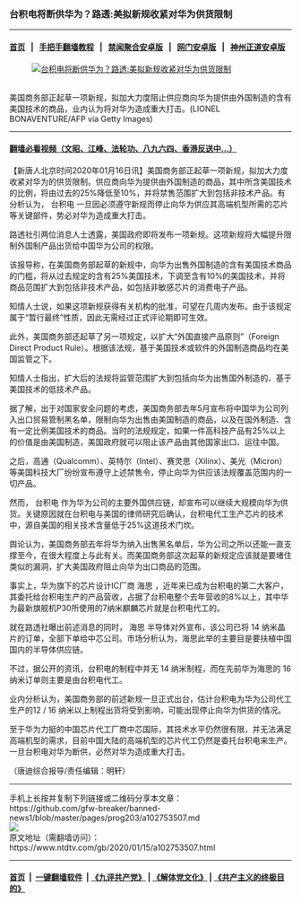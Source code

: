 ### 台积电将断供华为？路透:美拟新规收紧对华为供货限制
------------------------

#### [首页](https://github.com/gfw-breaker/banned-news1/blob/master/README.md) &nbsp;&nbsp;|&nbsp;&nbsp; [手把手翻墙教程](https://github.com/gfw-breaker/guides/wiki) &nbsp;&nbsp;|&nbsp;&nbsp; [禁闻聚合安卓版](https://github.com/gfw-breaker/bn-android) &nbsp;&nbsp;|&nbsp;&nbsp; [网门安卓版](https://github.com/oGate2/oGate) &nbsp;&nbsp;|&nbsp;&nbsp; [神州正道安卓版](https://github.com/SzzdOgate/update) 



<div><div class="featured_image">
 <a href="https://i.ntdtv.com/assets/uploads/2020/01/GettyImages-1125994891.jpg" target="_blank">
  <figure>
   <img alt="台积电将断供华为？路透:美拟新规收紧对华为供货限制" src="https://i.ntdtv.com/assets/uploads/2020/01/GettyImages-1125994891-800x450.jpg"/>
  </figure><br/>
 </a>
 <span class="caption">
  美国商务部正起草一项新规，拟加大力度阻止供应商向华为提供由外国制造的含有美国技术的商品，业内认为将对华为造成重大打击。(LIONEL BONAVENTURE/AFP via Getty Images)
 </span>
</div>
</div><hr/>

#### [翻墙必看视频（文昭、江峰、法轮功、八九六四、香港反送中...）](http://167.172.214.107/home.html)

<div><div class="post_content" itemprop="articleBody">
 <p>
  【新唐人北京时间2020年01月16日讯】美国商务部正起草一项新规，拟加大力度收紧对华为的供货限制。供应商向华为提供由外国制造的商品，其中所含美国技术的比例，将由过去的25%降低至10%，并将禁售范围扩大到包括非技术产品。有分析认为，
  <ok href="https://www.ntdtv.com/gb/台积电.htm">
   台积电
  </ok>
  一旦因必须遵守新规而停止向华为供应其高端机型所需的芯片等关键部件，势必对华为造成重大打击。
 </p>
 <p>
  路透社引两位消息人士透露，美国政府即将发布一项新规。这项新规将大幅提升限制外国制产品出货给中国华为公司的权限。
 </p>
 <p>
  该报导称，在美国商务部起草的新规中，向华为出售外国制造的含有美国技术商品的门槛，将从过去规定的含有25%美国技术，下调至含有10%的美国技术，并将商品范围扩大到包括非技术产品，如包括非敏感芯片的消费电子产品。
 </p>
 <p>
  知情人士说，如果这项新规获得有关机构的批准，可望在几周内发布。由于该规定属于“暂行最终”性质，因此无需经过正式评论期即可生效。
 </p>
 <p>
  此外，美国商务部还起草了另一项规定，以扩大“外国直接产品原则”（Foreign Direct Product Rule）。根据该法规，基于美国技术或软件的外国制造商品均在美国监管之下。
 </p>
 <p>
  知情人士指出，扩大后的法规将监管范围扩大到包括向华为出售国外制造的、基于美国技术的低技术产品。
 </p>
 <p>
  据了解，出于对国家安全问题的考虑，美国商务部去年5月宣布将中国华为公司列入出口贸易管制黑名单，限制向华为出售由美国制造的商品，以及在国外制造、含有一定比例美国技术的商品。当时的法规规定，如果一件高科技产品有25%以上的价值是由美国制造，美国政府就可以阻止该产品由其他国家出口、运往中国。
 </p>
 <p>
  之后，高通（Qualcomm）、英特尔（Intel）、赛灵思（Xilinx）、美光（Micron）等美国科技大厂纷纷宣布遵守上述禁售令，停止向华为供应该法规覆盖范围内的一切产品。
 </p>
 <p>
  然而，
  <ok href="https://www.ntdtv.com/gb/台积电.htm">
   台积电
  </ok>
  作为华为公司的主要外国供应链，却宣布可以继续大规模向华为供货。关键原因就在台积电与美国的律师研究后确认，台积电代工生产芯片的技术中，源自美国的相关技术含量低于25%这道技术门坎。
 </p>
 <p>
  舆论认为，美国商务部去年将华为纳入出售黑名单后，华为公司之所以还能一直支撑至今，在很大程度上与此有关。而美国商务部这次起草的新规定应该就是要堵住类似的漏洞，扩大美国政府阻止向华为出口商品的范围。
 </p>
 <p>
  事实上，华为旗下的芯片设计IC厂商
  <ok href="https://www.ntdtv.com/gb/海思.htm">
   海思
  </ok>
  ，近年来已成为台积电的第二大客户，其委托给台积电生产的产品营收，占据了台积电整个去年营收的8%以上，其中华为最新旗舰机P30所使用的7纳米麒麟芯片就是台积电代工的。
 </p>
 <p>
  就在路透社曝出前述消息的同时，
  <ok href="https://www.ntdtv.com/gb/海思.htm">
   海思
  </ok>
  半导体对外宣布，该公司已将 14 纳米晶片的订单，全部下单给中芯公司。市场分析认为，海思此举的主要目是要扶植中国国内的半导体供应链。
 </p>
 <p>
  不过，据公开的资讯，台积电的制程中并无 14 纳米制程，而在先前华为海思的 16 纳米订单则主要是由台积电代工。
 </p>
 <p>
  业内分析认为，美国商务部的前述新规一旦正式出台，估计台积电为华为公司代工生产的12 / 16 纳米以上制程出货将受到影响，可能出现停止向华为供货的情况。
 </p>
 <p>
  至于华为力挺的中国芯片代工厂商中芯国际，其技术水平仍然很有限，并无法满足高端机型的需求，目前中国大陆的高端机型的芯片代工仍然是委托台积电来生产。一旦台积电对华为断供，必然对华为造成重大打击。
 </p>
 <p>
  （唐迪综合报导/责任编辑：明轩）
 </p>
 <div class="single_ad">
 </div>
</div>
</div>
<hr/>
手机上长按并复制下列链接或二维码分享本文章：<br/>
https://github.com/gfw-breaker/banned-news1/blob/master/pages/prog203/a102753507.md <br/>
<a href='https://github.com/gfw-breaker/banned-news1/blob/master/pages/prog203/a102753507.md'><img src='https://github.com/gfw-breaker/banned-news1/blob/master/pages/prog203/a102753507.md.png'/></a> <br/>
原文地址（需翻墙访问）：https://www.ntdtv.com/gb/2020/01/15/a102753507.html


------------------------
#### [首页](https://github.com/gfw-breaker/banned-news1/blob/master/README.md) &nbsp;|&nbsp; [一键翻墙软件](https://github.com/gfw-breaker/nogfw/blob/master/README.md) &nbsp;| [《九评共产党》](https://github.com/gfw-breaker/9ping.md/blob/master/README.md#九评之一评共产党是什么) | [《解体党文化》](https://github.com/gfw-breaker/jtdwh.md/blob/master/README.md) | [《共产主义的终极目的》](https://github.com/gfw-breaker/gczydzjmd.md/blob/master/README.md)


<img src='http://gfw-breaker.win/banned-news/pages/prog203/a102753507.md' width='0px' height='0px'/>